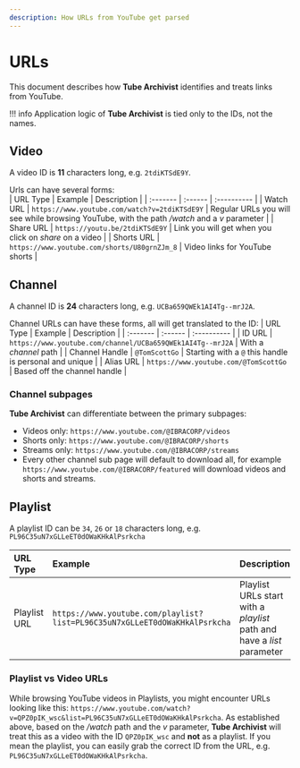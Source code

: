 ```yaml
---
description: How URLs from YouTube get parsed
---
```


# URLs
This document describes how **Tube Archivist** identifies and treats links from YouTube.

!!! info
    Application logic of **Tube Archivist** is tied only to the IDs, not the names.

## Video
A video ID is **11** characters long, e.g. `2tdiKTSdE9Y`.

Urls can have several forms:  
| URL Type | Example | Description |
| :------- | :------ | :---------- |
| Watch URL | `https://www.youtube.com/watch?v=2tdiKTSdE9Y` | Regular URLs you will see while browsing YouTube, with the path */watch* and a *v* parameter |
| Share URL | `https://youtu.be/2tdiKTSdE9Y` | Link you will get when you click on *share* on a video |
| Shorts URL | `https://www.youtube.com/shorts/U80grnZJm_8` | Video links for YouTube shorts |

## Channel
A channel ID is **24** characters long, e.g. `UCBa659QWEk1AI4Tg--mrJ2A`.

Channel URLs can have these forms, all will get translated to the ID:
| URL Type | Example | Description |
| :------- | :------ | :---------- |
| ID URL | `https://www.youtube.com/channel/UCBa659QWEk1AI4Tg--mrJ2A` | With a *channel* path |
| Channel Handle | `@TomScottGo` | Starting with a `@` this handle is personal and unique |
| Alias URL | `https://www.youtube.com/@TomScottGo` | Based off the channel handle |

### Channel subpages
**Tube Archivist** can differentiate between the primary subpages:

- Videos only: `https://www.youtube.com/@IBRACORP/videos`
- Shorts only: `https://www.youtube.com/@IBRACORP/shorts`
- Streams only: `https://www.youtube.com/@IBRACORP/streams`
- Every other channel sub page will default to download all, for example `https://www.youtube.com/@IBRACORP/featured` will download videos and shorts and streams.

## Playlist
A playlist ID can be `34`, `26` or `18` characters long, e.g. `PL96C35uN7xGLLeET0dOWaKHkAlPsrkcha`

| URL Type | Example | Description |
| :------- | :------ | :---------- |
| Playlist URL | `https://www.youtube.com/playlist?list=PL96C35uN7xGLLeET0dOWaKHkAlPsrkcha` | Playlist URLs start with a *playlist* path and have a *list* parameter |

### Playlist vs Video URLs
While browsing YouTube videos in Playlists, you might encounter URLs looking like this: `https://www.youtube.com/watch?v=QPZ0pIK_wsc&list=PL96C35uN7xGLLeET0dOWaKHkAlPsrkcha`. As established above, based on the */watch* path and the *v* parameter, **Tube Archivist** will treat this as a video with the ID `QPZ0pIK_wsc` and **not** as a playlist. If you mean the playlist, you can easily grab the correct ID from the URL, e.g. `PL96C35uN7xGLLeET0dOWaKHkAlPsrkcha`.
